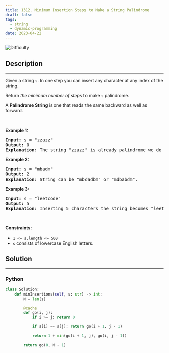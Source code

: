 ```yaml
---
title: 1312. Minimum Insertion Steps to Make a String Palindrome
draft: false
tags: 
  - string
  - dynamic-programming
date: 2023-04-22
---
```


![Difficulty](https://img.shields.io/badge/Difficulty-Hard-blue.svg)

## Description

---
<p>Given a string <code>s</code>. In one step you can insert any character at any index of the string.</p>

<p>Return <em>the minimum number of steps</em> to make <code>s</code>&nbsp;palindrome.</p>

<p>A&nbsp;<b>Palindrome String</b>&nbsp;is one that reads the same backward as well as forward.</p>

<p>&nbsp;</p>
<p><strong class="example">Example 1:</strong></p>

<pre>
<strong>Input:</strong> s = &quot;zzazz&quot;
<strong>Output:</strong> 0
<strong>Explanation:</strong> The string &quot;zzazz&quot; is already palindrome we do not need any insertions.
</pre>

<p><strong class="example">Example 2:</strong></p>

<pre>
<strong>Input:</strong> s = &quot;mbadm&quot;
<strong>Output:</strong> 2
<strong>Explanation:</strong> String can be &quot;mbdadbm&quot; or &quot;mdbabdm&quot;.
</pre>

<p><strong class="example">Example 3:</strong></p>

<pre>
<strong>Input:</strong> s = &quot;leetcode&quot;
<strong>Output:</strong> 5
<strong>Explanation:</strong> Inserting 5 characters the string becomes &quot;leetcodocteel&quot;.
</pre>

<p>&nbsp;</p>
<p><strong>Constraints:</strong></p>

<ul>
	<li><code>1 &lt;= s.length &lt;= 500</code></li>
	<li><code>s</code> consists of lowercase English letters.</li>
</ul>


## Solution

---
### Python
``` py title='minimum-insertion-steps-to-make-a-string-palindrome'
class Solution:
    def minInsertions(self, s: str) -> int:
        N = len(s)

        @cache
        def go(i, j):
            if i >= j: return 0

            if s[i] == s[j]: return go(i + 1, j - 1)
            
            return 1 + min(go(i + 1, j), go(i, j - 1))
        
        return go(0, N - 1)

```

